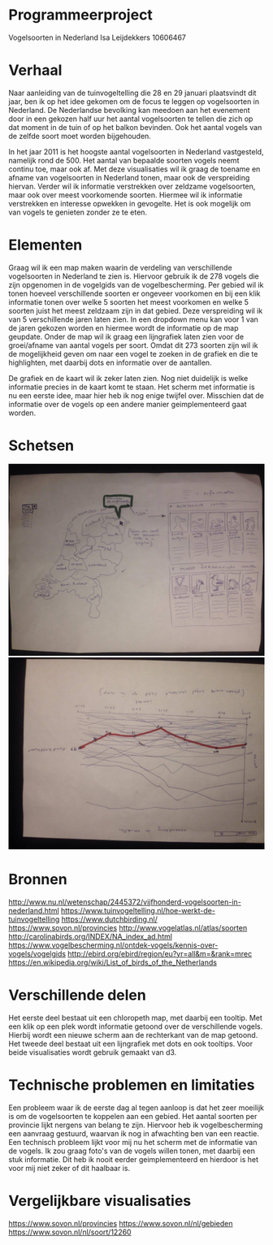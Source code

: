 # Programmeerproject

Vogelsoorten in Nederland
Isa Leijdekkers
10606467

# Verhaal

Naar aanleiding van de tuinvogeltelling die 28 en 29 januari plaatsvindt dit jaar,
ben ik op het idee gekomen om de focus te leggen op vogelsoorten in Nederland. De Nederlandse bevolking
kan meedoen aan het evenement door in een gekozen half uur het aantal vogelsoorten te tellen die zich op dat moment in de tuin of op het balkon bevinden. Ook het aantal vogels van de zelfde soort moet worden bijgehouden.

In het jaar 2011 is het hoogste aantal vogelsoorten in Nederland vastgesteld, namelijk rond de 500.
Het aantal van bepaalde soorten vogels neemt continu toe, maar ook af. Met deze visualisaties wil ik graag de toename en afname van vogelsoorten in Nederland tonen, maar ook de verspreiding hiervan. Verder wil ik informatie verstrekken over zeldzame vogelsoorten, maar ook over meest voorkomende soorten. Hiermee wil ik informatie verstrekken en interesse opwekken in gevogelte. Het is ook mogelijk om van vogels te genieten zonder ze te eten.

# Elementen

Graag wil ik een map maken waarin de verdeling van verschillende vogelsoorten in Nederland te zien is. Hiervoor gebruik ik de 278 vogels die zijn opgenomen in de vogelgids van de vogelbescherming.
Per gebied wil ik tonen hoeveel verschillende soorten er ongeveer voorkomen en bij een klik informatie tonen over welke 5 soorten het meest voorkomen en welke 5 soorten juist het meest zeldzaam zijn in dat gebied. Deze verspreiding wil ik van 5 verschillende jaren laten zien. In een dropdown menu kan voor 1 van de jaren gekozen worden en hiermee wordt de informatie op de map geupdate.
Onder de map wil ik graag een lijngrafiek laten zien voor de groei/afname van aantal vogels per soort. Omdat dit 273 soorten zijn wil ik de mogelijkheid geven om naar een vogel te zoeken in de grafiek en die te highlighten, met daarbij dots en informatie over de aantallen.

De grafiek en de kaart wil ik zeker laten zien. Nog niet duidelijk is welke informatie precies in de kaart komt te staan. Het scherm met informatie is nu een eerste idee, maar hier heb ik nog enige twijfel over. Misschien dat de informatie over de vogels op een andere manier geimplementeerd gaat worden.

# Schetsen

![](doc/image.png)
![](doc/image2.png)

# Bronnen
http://www.nu.nl/wetenschap/2445372/vijfhonderd-vogelsoorten-in-nederland.html
https://www.tuinvogeltelling.nl/hoe-werkt-de-tuinvogeltelling
https://www.dutchbirding.nl/
https://www.sovon.nl/provincies
http://www.vogelatlas.nl/atlas/soorten
http://carolinabirds.org/INDEX/NA_index_ad.html
https://www.vogelbescherming.nl/ontdek-vogels/kennis-over-vogels/vogelgids
http://ebird.org/ebird/region/eu?yr=all&m=&rank=mrec
https://en.wikipedia.org/wiki/List_of_birds_of_the_Netherlands

# Verschillende delen

Het eerste deel bestaat uit een chloropeth map, met daarbij een tooltip. Met een klik op een plek wordt informatie getoond over de verschillende vogels. Hierbij wordt een nieuwe scherm aan de rechterkant van de map getoond.
Het tweede deel bestaat uit een lijngrafiek met dots en ook tooltips. Voor beide visualisaties wordt gebruik gemaakt van d3.

# Technische problemen en limitaties

Een probleem waar ik de eerste dag al tegen aanloop is dat het zeer moeilijk is om de vogelsoorten te koppelen aan een gebied. Het aantal soorten per provincie lijkt nergens van belang te zijn. Hiervoor heb ik vogelbescherming een aanvraag gestuurd, waarvan ik nog in afwachting ben van een reactie.
Een technisch probleem lijkt voor mij nu het scherm met de informatie van de vogels. Ik zou graag foto's van de vogels willen tonen, met daarbij een stuk informatie. Dit heb ik nooit eerder geimplementeerd en hierdoor is het voor mij niet zeker of dit haalbaar is.

# Vergelijkbare visualisaties

https://www.sovon.nl/provincies
https://www.sovon.nl/nl/gebieden
https://www.sovon.nl/nl/soort/12260
